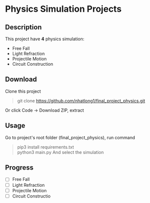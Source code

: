 # Physics Simulation Projects

## Description
This project have **4** physics simulation:
- Free Fall
- Light Refraction
- Projectile Motion
- Circuit Construction

## Download
Clone this project
> git clone https://github.com/nhatlong1/final_project_physics.git

Or click Code -> Download ZIP, extract
## Usage
Go to project's root folder (final_project_physics), run command
> pip3 install requirements.txt  
> python3 main.py
And select the simulation

## Progress
- [ ] Free Fall
- [ ] Light Refraction
- [ ] Projectile Motion
- [ ] Circuit Constructio